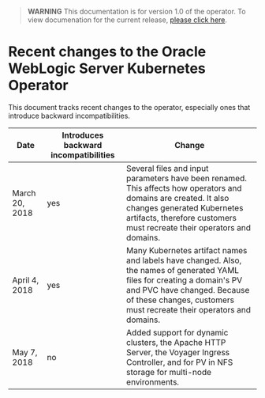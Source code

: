 > **WARNING** This documentation is for version 1.0 of the operator.  To view documenation for the current release, [please click here](/site).

# Recent changes to the Oracle WebLogic Server Kubernetes Operator

This document tracks recent changes to the operator, especially ones that introduce backward incompatibilities.

| Date | Introduces backward incompatibilities | Change |
| --- | --- | --- |
| March 20, 2018 | yes | Several files and input parameters have been renamed.  This affects how operators and domains are created.  It also changes generated Kubernetes artifacts, therefore customers must recreate their operators and domains.
| April 4, 2018 | yes | Many Kubernetes artifact names and labels have changed. Also, the names of generated YAML files for creating a domain's PV and PVC have changed.  Because of these changes, customers must recreate their operators and domains.
| May 7, 2018 | no | Added support for dynamic clusters, the Apache HTTP Server, the Voyager Ingress Controller, and for PV in NFS storage for multi-node environments.
